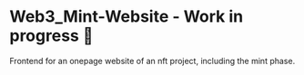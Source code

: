 # Web3_Mint-Website  -  Work in progress 🚧

Frontend for an onepage website of an nft project, including the mint phase.
